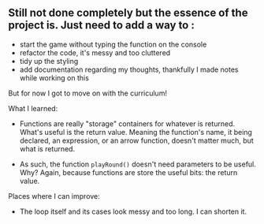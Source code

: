 ## Still not done completely but the essence of the project is. Just need to add a way to :

* start the game without typing the function on the console
* refactor the code, it's messy and too cluttered
* tidy up the styling 
* add documentation regarding my thoughts, thankfully I made notes while working on this

But for now I got to move on with the curriculum!

What I learned: 

* Functions are really "storage" containers for whatever is returned. What's useful is the return value. Meaning the function's name, it being declared, an expression, or an arrow function, doesn't matter much, but what is returned. 

* As such, the function `playRound()` doesn't need parameters to be useful. Why? Again, because functions are store the useful bits: the return value. 

Places where I can improve:

* The loop itself and its cases look messy and too long. I can shorten it.